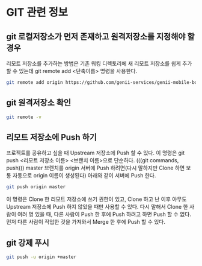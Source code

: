 # GIT 관련 정보

## git 로컬저장소가 먼저 존재하고 원격저장소를 지정해야 할 경우

리모트 저장소를 추가하는 방법은 기존 워킹 디렉토리에 새 리모트 저장소를 쉽게 추가할 수 있는데
git remote add <단축이름> <url> 명령을 사용한다.

```bash
git remote add origin https://github.com/genii-services/genii-mobile-boilerplate.git
```

## git 원격저장소 확인

```bash
git remote -v
```

## 리모트 저장소에 Push 하기

프로젝트를 공유하고 싶을 때 Upstream 저장소에 Push 할 수 있다. 이 명령은 git push <리모트 저장소 이름> <브랜치 이름>으로 단순하다. (((git commands, push))) master 브랜치를 origin 서버에 Push 하려면(다시 말하지만 Clone 하면 보통 자동으로 origin 이름이 생성된다) 아래와 같이 서버에 Push 한다.

```bash
git push origin master
```

이 명령은 Clone 한 리모트 저장소에 쓰기 권한이 있고, Clone 하고 난 이후 아무도 Upstream 저장소에 Push 하지 않았을 때만 사용할 수 있다. 다시 말해서 Clone 한 사람이 여러 명 있을 때, 다른 사람이 Push 한 후에 Push 하려고 하면 Push 할 수 없다. 먼저 다른 사람이 작업한 것을 가져와서 Merge 한 후에 Push 할 수 있다.

## git 강제 푸시

```bash
git push -u origin +master
```

